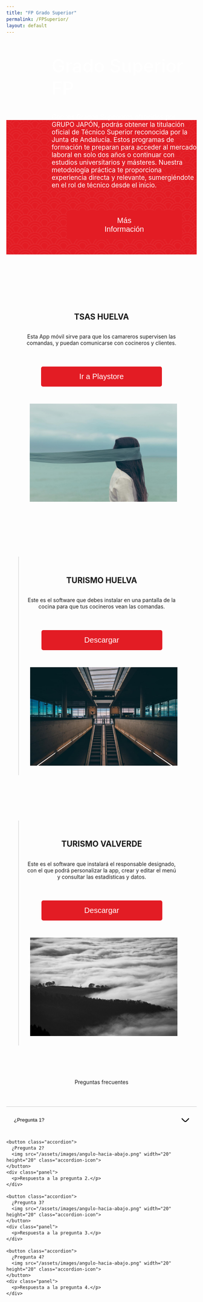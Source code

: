 ```yaml
---
title: "FP Grado Superior"
permalink: /FPSuperior/
layout: default
---
```


<style>
  .splash-container {
    position: relative;
    width: 100%;
    max-width: none;
    overflow: hidden;
    margin: 2em 0 3em;
    padding: 0;
    display: grid;
    grid-template-columns: repeat(2, 1fr);
    grid-template-rows: 142px 1fr;
    grid-column-gap: 120px;
    grid-row-gap: 20px;
    align-items: end;
  }

  .splash-image {
    width: 100%;
    display: block;
    position: absolute;
    z-index: -1;
    margin: 0;
  }

  .top-right {
    grid-row: 1 / 2;
    grid-column: 2 / 3;
    font-size: 48px;
    font-weight: 500;
    color: white;
    z-index: 10;
  }

  .left-image {
    grid-row: 1 / 3;
    grid-column: 1 / 2;
    width: 370px;
    z-index: 10;
    margin: 1em auto 0;
  }

  .bottom-right {
    grid-row: 2 / 3;
    grid-column: 2 / 3;
    align-self: start;
    color: white;
    z-index: 10;
    max-width: 504px;
  }

  .bottom-right p {
    font-size: 17px;
  }
</style>

<div class="splash-container">
  <img src="/assets/images/CABECERA.png" alt="Full Width Image" class="splash-image">
  <div class="top-right">Grado Superior FP</div>
  <img src="/assets/images/profesorPablo2.png" alt="Left Image" class="left-image">
  <div class="bottom-right">
    <p>
      Con los Grados Superiores ofrecidos por GRUPO JAPÓN, podrás obtener la titulación oficial 
      de Técnico Superior reconocida por la Junta de Andalucía. Estos programas de formación 
      te preparan para acceder al mercado laboral en solo dos años o continuar con estudios 
      universitarios y másteres. Nuestra metodología práctica te proporciona experiencia directa 
      y relevante, sumergiéndote en el rol de técnico desde el inicio.
    </p>
    <button class="plan-button2" onclick="location.href='https://japonformacion.netlify.app/contacto/'">
      Más Información
    </button>
  </div>
</div>

<style>
  img {
    float: right;
    margin: 5px 0 5px 10px;
  }

  .plan-container {
    display: flex;
    justify-content: center;
    flex-wrap: wrap;
  }

  .plan {
    width: 400px;
    padding: 20px;
    border-left: 1px solid #ccc;
    text-align: center;
    margin: 60px 0;
    display: flex;
    flex-direction: column;
    justify-content: space-between;
  }

  .plan-button2,
  .plan-button,
  .submit-button {
    background-color: #e31c24;
    color: white;
    border: none;
    padding: 15px 100px;
    margin: 40px;
    text-align: center;
    font-size: 20px;
    border-radius: 5px;
    cursor: pointer;
  }

  .plan-button2:hover,
  .plan-button:hover,
  .submit-button:hover {
    background-color: #9b1b20;
  }

  .table-container {
    margin-top: 60px;
  }

  .table-container table {
    border-collapse: collapse;
    border: none;
  }

  .table-container td,
  .table-container th {
    padding: 8px;
  }

  .table-container tbody tr:nth-child(even) {
    background-color: #e0e0e0;
  }

  .dropdown {
    position: relative;
    display: inline-block;
  }

  .dropdown-content {
    display: none;
    position: absolute;
    background-color: #e31c24;
    min-width: 160px;
    box-shadow: 0 8px 16px rgba(0,0,0,0.2);
    z-index: 1;
  }

  .dropdown-content a {
    color: white;
    padding: 12px 16px;
    display: block;
    font-size: 16px;
  }

  .dropdown:hover .dropdown-content {
    display: block;
  }

  .faq-container {
    width: 100%;
    max-width: 41rem;
    margin: 4em auto;
    text-align: left;
  }

  .accordion {
    background-color: transparent;
    width: 100%;
    padding: 20px;
    border: none;
    cursor: pointer;
    display: flex;
    justify-content: space-between;
    align-items: center;
    border-top: 1px solid #ccc;
  }

  .accordion-icon {
    transition: transform 0.3s ease;
  }

  .accordion-icon.rotated {
    transform: rotate(180deg);
  }

  .panel {
    padding: 0 18px;
    height: 0;
    overflow: hidden;
    transition: height 0.3s ease;
  }

  .panel.open {
    height: auto;
  }
</style>

<div class="plan-container">
  <div class="plan" style="border-left: 0px;">
    <h2>TSAS HUELVA</h2>
    <p>
      Esta App móvil sirve para que los camareros supervisen las comandas, y puedan comunicarse 
      con cocineros y clientes.
    </p>
    <button class="plan-button" onclick="location.href='/payment_form/?plan=Gratis'">Ir a Playstore</button>
    <img src="/assets/images/unsplash-gallery-image-1.jpg" alt="">
  </div>

  <div class="plan">
    <h2>TURISMO HUELVA</h2>
    <p>
      Este es el software que debes instalar en una pantalla de la cocina para que tus cocineros 
      vean las comandas.
    </p>
    <button class="plan-button" onclick="location.href='/payment_form/?plan=Pro'">Descargar</button>
    <img src="/assets/images/unsplash-gallery-image-2.jpg" alt="">
  </div>

  <div class="plan">
    <h2>TURISMO VALVERDE</h2>
    <p>
      Este es el software que instalará el responsable designado, con el que podrá personalizar 
      la app, crear y editar el menú y consultar las estadísticas y datos.
    </p>
    <button class="plan-button" onclick="location.href='/payment_form/?plan=Premium'">Descargar</button>
    <img src="/assets/images/unsplash-gallery-image-3.jpg" alt="">
  </div>
</div>

<div style="text-align:center; margin: 2em;">
  Preguntas frecuentes
</div>

<div class="faq-container">
  <div id="faq" class="faq">
    <button class="accordion">
      ¿Pregunta 1?
      <img src="/assets/images/angulo-hacia-abajo.png" width="20" height="20" class="accordion-icon">
    </button>
    <div class="panel">
      <p>Respuesta a la pregunta 1.</p>
    </div>

    <button class="accordion">
      ¿Pregunta 2?
      <img src="/assets/images/angulo-hacia-abajo.png" width="20" height="20" class="accordion-icon">
    </button>
    <div class="panel">
      <p>Respuesta a la pregunta 2.</p>
    </div>

    <button class="accordion">
      ¿Pregunta 3?
      <img src="/assets/images/angulo-hacia-abajo.png" width="20" height="20" class="accordion-icon">
    </button>
    <div class="panel">
      <p>Respuesta a la pregunta 3.</p>
    </div>

    <button class="accordion">
      ¿Pregunta 4?
      <img src="/assets/images/angulo-hacia-abajo.png" width="20" height="20" class="accordion-icon">
    </button>
    <div class="panel">
      <p>Respuesta a la pregunta 4.</p>
    </div>
  </div>
</div>
